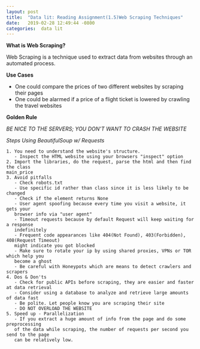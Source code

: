 ```yaml
---
layout: post
title:  "Data lit: Reading Assignment(1.5)Web Scraping Techniques"
date:   2019-02-28 12:49:44 -0800
categories:  data lit
---
```

**What is Web Scraping?**

Web Scraping is a technique used to extract data from websites through an automated
process.

**Use Cases**

- One could compare the prices of two different websites by scraping their pages
- One could be alarmed if a price of a flight ticket is lowered by crawling the
travel websites

**Golden Rule**

*BE NICE TO THE SERVERS; YOU DON'T WANT TO CRASH THE WEBSITE*

*Steps Using BeautifulSoup w/ Requests*
~~~
1. You need to understand the website's structure.
   - Inspect the HTML website using your browsers "inspect" option
2. Import the libraries, do the request, parse the html and then find the class
main_price
3. Avoid pitfalls
   - Check robots.txt
   - Use specific id rather than class since it is less likely to be changed
   - Check if the element returns None
   - User agent spoofing because every time you visit a website, it gets your
   browser info via "user agent"
   - Timeout requests because by default Request will keep waiting for a response
   indefinitely
   - Frequent code appearances like 404(Not Found), 403(Forbidden), 408(Request Timeout)
   might indicate you got blocked
   - Make sure to rotate your ip by using shared proxies, VPNs or TOR which help you
   become a ghost
   - Be careful with Honeypots which are means to detect crawlers and scrapers
4. Dos & Don'ts
   - Check for public APIs before scraping, they are easier and faster at data retrieval
   - Consider using a database to analyze and retrieve large amounts of data fast
   - Be polite. Let people know you are scraping their site
   - DO NOT OVERLOAD THE WEBSITE  
5. Speed up - Parallelization
   - If you extract a huge amount of info from the page and do some preprocessing
   of the data while scraping, the number of requests per second you send to the page
   can be relatively low.
